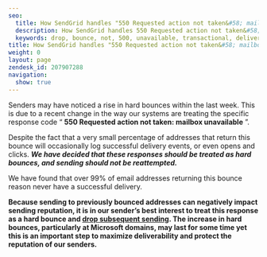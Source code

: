 ```yaml
---
seo:
  title: How SendGrid handles "550 Requested action not taken&#58; mailbox unavailable" bounces
  description: How SendGrid handles 550 Requested action not taken&#58; mailbox unavailable bounces
  keywords: drop, bounce, not, 500, unavailable, transactional, delivery, 550 Requested action not taken&#58; mailbox unavailable, requested, taken, mailbox
title: How SendGrid handles "550 Requested action not taken&#58; mailbox unavailable" bounces
weight: 0
layout: page
zendesk_id: 207907288
navigation:
  show: true
---
```


Senders may have noticed a rise in hard bounces within the last week. This is due to a recent change in the way our systems are treating the specific response code “ **550 Requested action not taken: mailbox unavailable** ”.

Despite the fact that a very small percentage of addresses that return this bounce will occasionally log successful delivery events, or even opens and clicks. _**We have decided that these responses should be treated as hard bounces, and sending should not be reattempted.**_

We have found that over 99% of email addresses returning this bounce reason never have a successful delivery.

**Because sending to previously bounced&nbsp;addresses can negatively impact sending reputation, it is in our sender’s best interest to treat this response as a hard bounce and [drop subsequent&nbsp;sending](http://support.sendgrid.com/hc/en-us/articles/200181728-My-emails-are-being-dropped-). The increase in hard bounces, particularly at Microsoft domains, may last for some time yet this is an important step to maximize deliverability and protect the reputation of our senders.**
